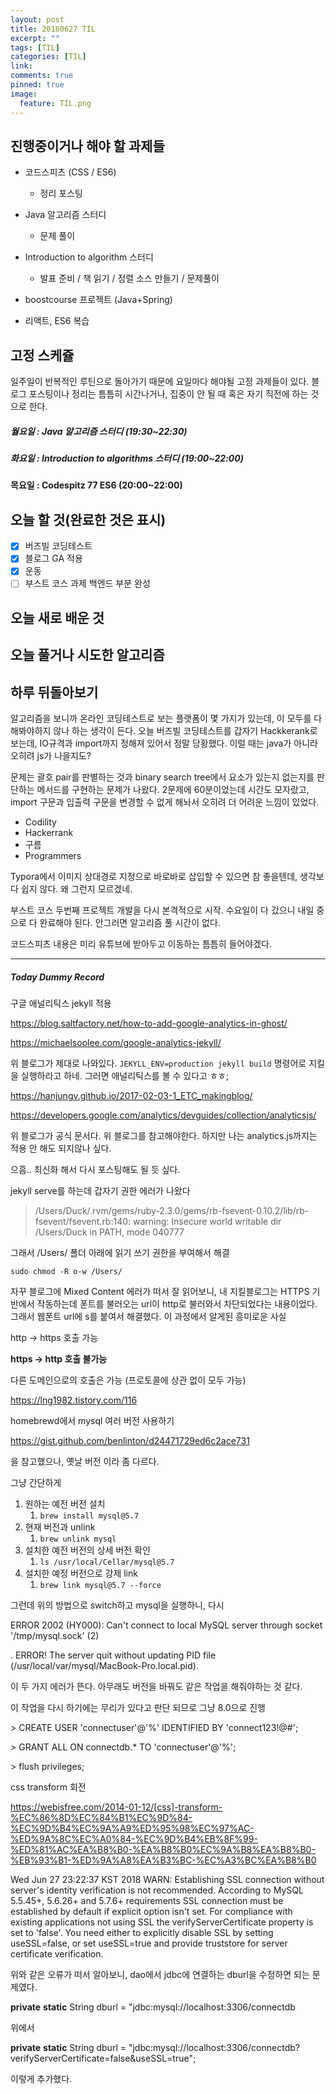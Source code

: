 ```yaml
---
layout: post
title: 20180627 TIL
excerpt: ""
tags: [TIL]
categories: [TIL]
link:
comments: true
pinned: true
image:
  feature: TIL.png
---
```


## 진행중이거나 해야 할 과제들

- 코드스피츠 (CSS / ES6)

  - 정리 포스팅

- Java 알고리즘 스터디 

  - 문제 풀이

- Introduction to algorithm 스터디

  - 발표 준비 / 책 읽기 / 정렬 소스 만들기 / 문제풀이

- boostcourse 프로젝트 (Java+Spring)

- 리액트, ES6 복습

  

## 고정 스케쥴

일주일이 반복적인 루틴으로 돌아가기 때문에 요일마다 해야될 고정 과제들이 있다. 블로그 포스팅이나 정리는 틈틈히 시간나거나, 집중이 안 될 때 혹은 자기 직전에 하는 것으로 한다.

##### 월요일 : Java 알고리즘 스터디  (19:30~22:30)

##### 화요일 : Introduction to algorithms 스터디 (19:00~22:00)

**목요일 : Codespitz 77 ES6 (20:00~22:00)**

## 오늘 할 것(완료한 것은 표시)

- [x] 버즈빌 코딩테스트
- [x] 블로그 GA 적용
- [x] 운동
- [ ] 부스트 코스 과제 백엔드 부분 완성

## 오늘 새로 배운 것



## 오늘 풀거나 시도한 알고리즘 



## 하루 뒤돌아보기

알고리즘을 보니까 온라인 코딩테스트로 보는 플랫폼이 몇 가지가 있는데, 이 모두를 다 해봐야하지 않나 하는 생각이 든다. 오늘 버즈빌 코딩테스트를 갑자기 Hackkerank로 보는데, IO규격과 import까지 정해져 있어서 정말 당황했다. 이럴 때는 java가 아니라 오히려 js가 나을지도?

문제는 괄호 pair를 판별하는 것과 binary search tree에서 요소가 있는지 없는지를 판단하는 메서드를 구현하는 문제가 나왔다. 2문제에 60분이었는데 시간도 모자랐고, import 구문과 입출력 구문을 변경할 수 없게 해놔서 오히려 더 어려운 느낌이 있었다.

* Codility
* Hackerrank
* 구름
* Programmers

Typora에서 이미지 상대경로 지정으로 바로바로 삽입할 수 있으면 참 좋을텐데, 생각보다 쉽지 않다. 왜 그런지 모르겠네.

부스트 코스 두번째 프로젝트 개발을 다시 본격적으로 시작. 수요일이 다 갔으니 내일 중으로 다 완료해야 된다. 안그러면 알고리즘 풀 시간이 없다. 

코드스피츠 내용은 미리 유튜브에 받아두고 이동하는 틈틈히 들어야겠다.

------

##### Today Dummy Record

구글 애널리틱스 jekyll 적용

https://blog.saltfactory.net/how-to-add-google-analytics-in-ghost/

https://michaelsoolee.com/google-analytics-jekyll/

위 블로그가 제대로 나와있다. ```JEKYLL_ENV=production jekyll build``` 명령어로 지킬을 실행하라고 하네. 그러면 애널리틱스를 볼 수 있다고 ㅎㅎ;

https://hanjungv.github.io/2017-02-03-1_ETC_makingblog/



https://developers.google.com/analytics/devguides/collection/analyticsjs/

위 블로그가 공식 문서다. 위 블로그를 참고해야한다. 하지만 나는 analytics.js까지는 적용 안 해도 되지않나 싶다.



으흠.. 최신화 해서 다시 포스팅해도 될 듯 싶다.



jekyll serve를 하는데 갑자기 권한 에러가 나왔다

> /Users/Duck/.rvm/gems/ruby-2.3.0/gems/rb-fsevent-0.10.2/lib/rb-fsevent/fsevent.rb:140: warning: Insecure world writable dir /Users/Duck in PATH, mode 040777 

그래서 /Users/ 폴더 아래에 읽기 쓰기 권한을 부여해서 해결

```sudo chmod -R o-w /Users/ ```



자꾸 블로그에 Mixed Content 에러가 떠서 잘 읽어보니, 내 지킬블로그는 HTTPS 기반에서 작동하는데 폰트를 불러오는 url이 http로 불러와서 차단되었다는 내용이었다. 그래서 웹폰트 url에 s를 붙여서 해결했다. 이 과정에서 알게된 흥미로운 사실

http -> https 호출 가능

**https -> http 호출 불가능**

다른 도메인으로의 호출은 가능 (프로토콜에 상관 없이 모두 가능)

https://lng1982.tistory.com/116



homebrewd에서 mysql 여러 버전 사용하기

https://gist.github.com/benlinton/d24471729ed6c2ace731

을 참고했으나, 옛날 버전 이라 좀 다르다.

그냥 간단하게 

1. 원하는 예전 버전 설치
   1. ```brew install mysql@5.7```
2. 현재 버전과 unlink
   1. ```brew unlink mysql```
3. 설치한 예전 버전의 상세 버전 확인
   1. ```ls /usr/local/Cellar/mysql@5.7```
4. 설치한 예정 버전으로 강제 link
   1. ```brew link mysql@5.7 --force```

그런데 위의 방법으로 switch하고 mysql을 실행하니, 다시

ERROR 2002 (HY000): Can't connect to local MySQL server through socket '/tmp/mysql.sock' (2) 

. ERROR! The server quit without updating PID file (/usr/local/var/mysql/MacBook-Pro.local.pid). 

이 두 가지 에러가 뜬다. 아무래도 버전을 바꿔도 같은 작업을 해줘야하는 것 같다. 

이 작업을 다시 하기에는 무리가 있다고 판단 되므로 그냥 8.0으로 진행

\> CREATE USER 'connectuser'@'%' IDENTIFIED BY 'connect123!@#';

\> GRANT ALL ON connectdb.* TO 'connectuser'@'%';

\> flush privileges;



css transform 회전 

https://webisfree.com/2014-01-12/[css]-transform-%EC%86%8D%EC%84%B1%EC%9D%84-%EC%9D%B4%EC%9A%A9%ED%95%98%EC%97%AC-%ED%9A%8C%EC%A0%84-%EC%9D%B4%EB%8F%99-%ED%81%AC%EA%B8%B0-%EA%B8%B0%EC%9A%B8%EA%B8%B0-%EB%93%B1-%ED%9A%A8%EA%B3%BC-%EC%A3%BC%EA%B8%B0



Wed Jun 27 23:22:37 KST 2018 WARN: Establishing SSL connection without server's identity verification is not recommended. According to MySQL 5.5.45+, 5.6.26+ and 5.7.6+ requirements SSL connection must be established by default if explicit option isn't set. For compliance with existing applications not using SSL the verifyServerCertificate property is set to 'false'. You need either to explicitly disable SSL by setting useSSL=false, or set useSSL=true and provide truststore for server certificate verification. 

위와 같은 오류가 떠서 알아보니, dao에서 jdbc에 연결하는 dburl을 수정하면 되는 문제였다.



**private** **static** String dburl = "jdbc:mysql://localhost:3306/connectdb

위에서

**private** **static** String dburl = "jdbc:mysql://localhost:3306/connectdb?verifyServerCertificate=false&useSSL=true"; 

이렇게 추가했다.
